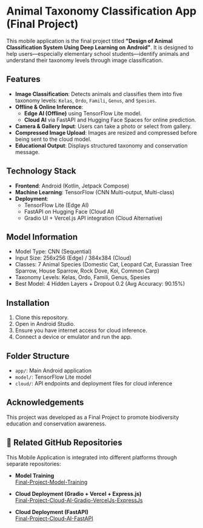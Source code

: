 # Animal Taxonomy Classification App (Final Project)

This mobile application is the final project titled **"Design of Animal Classification System Using Deep Learning on Android"**. It is designed to help users—especially elementary school students—identify animals and understand their taxonomy levels through image classification.

## Features

- **Image Classification**: Detects animals and classifies them into five taxonomy levels: `Kelas`, `Ordo`, `Famili`, `Genus`, and `Spesies`.
- **Offline & Online Inference**:
  - **Edge AI (Offline)** using TensorFlow Lite model.
  - **Cloud AI** via FastAPI and Hugging Face Spaces for online prediction.
- **Camera & Gallery Input**: Users can take a photo or select from gallery.
- **Compressed Image Upload**: Images are resized and compressed before being sent to the cloud model.
- **Educational Output**: Displays structured taxonomy and conservation message.

## Technology Stack

- **Frontend**: Android (Kotlin, Jetpack Compose)
- **Machine Learning**: TensorFlow (CNN Multi-output, Multi-class)
- **Deployment**:
  - TensorFlow Lite (Edge AI)
  - FastAPI on Hugging Face (Cloud AI)
  - Gradio UI + Vercel.js API integration (Cloud Alternative)

## Model Information

- Model Type: CNN (Sequential)
- Input Size: 256x256 (Edge) / 384x384 (Cloud)
- Classes: 7 Animal Species (Domestic Cat, Leopard Cat, Eurassian Tree Sparrow, House Sparrow, Rock Dove, Koi, Common Carp)
- Taxonomy Levels: Kelas, Ordo, Famili, Genus, Spesies
- Best Model: 4 Hidden Layers + Dropout 0.2 (Avg Accuracy: 90.15%)

## Installation

1. Clone this repository.
2. Open in Android Studio.
3. Ensure you have internet access for cloud inference.
4. Connect a device or emulator and run the app.

## Folder Structure

- `app/`: Main Android application
- `model/`: TensorFlow Lite model
- `cloud/`: API endpoints and deployment files for cloud inference

## Acknowledgements

This project was developed as a Final Project to promote biodiversity education and conservation awareness.

## 🔗 Related GitHub Repositories

This Mobile Application is integrated into different platforms through separate repositories:
- **Model Training**  
  [Final-Project-Model-Training](https://github.com/Keshinryan/Final-Project-Model-Training)
  
- **Cloud Deployment (Gradio + Vercel + Express.js)**  
  [Final-Project-Cloud-AI-Gradio-VercelJs-ExpressJs](https://github.com/Keshinryan/Final-Project-Cloud-AI-Gradio-VercelJs-ExpressJs)

- **Cloud Deployment (FastAPI)**  
  [Final-Project-Cloud-AI-FastAPI](https://github.com/Keshinryan/Final-Project-Cloud-AI-FastAPI)
